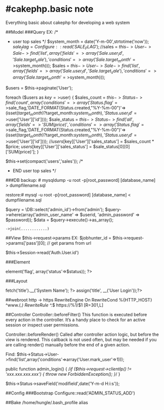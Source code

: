 #cakephp.basic note
=============

Everything basic about cakephp for developing a web system

##Model
###Query
EX:
/*
* user top sales
*/
$system_month = date('Y-m-00',strtotime('now'));
$sale_flag = Configure::read('SALE_FLAG');
//$sales = $this->User->Sale->find('list',array('fields'=>array('Sale.user_id','Sale.target_sale'),'conditions'=>array('Sale.target_month'=>$system_month)));
$sales = $this->User->Sale->find('list',array('fields'=>array('Sale.user_id','Sale.target_sale'),'conditions'=>array('Sale.target_month'=>$system_month)));

$users = $this->paginate('User');

foreach ($users as $key=>$user) {
	$sales_count = $this->Status->find('count',array('conditions'=>array('Status.flag'=>$sale_flag,'DATE_FORMAT(Status.created,"%Y-%m-00")'=>(isset($target_month)?$target_month:$system_month),'Status.user_id'=>$user['User']['id'])));
	$sale_status = $this->Status->find('all',array('fields'=>'SUM(price)','conditions'=>array('Status.flag'=>$sale_flag,'DATE_FORMAT(Status.created,"%Y-%m-00")'=>(isset($target_month)?$target_month:$system_month),'Status.user_id'=>$user['User']['id'])));
	//$users[$key]['User']['sales_status'] = $sales_count * $price;
	$users[$key]['User']['sales_status'] = $sale_status[0][0]['SUM(price)'];
}

$this->set(compact('users','sales'));
/*
* END user top sales
*/

###DB
backup: # mysqldump -u root -p[root_password] [database_name] > dumpfilename.sql

restore:# mysql -u root -p[root_password] [database_name] < dumpfilename.sql

$query = \DB::select('admin_id')->from('admin');
	$query->where(array('admin_user_name' => $userid, 'admin_password' => $password));
	$data = $query->execute()->as_array();

	->join(............)



##View
$this->request->params
EX: $jobhunter_id = $this->request->params['pass'][0]; // get params from url

$this->Session->read('Auth.User.id')

###Element
<td class="actions" id="<?php echo h($status['Status']['id']); ?>">
<?php echo $this->element('flag', array('status'=>$status)); ?>

###Layout
<?php echo $this->fetch('title').__('System Name'); ?>
<?php $this->assign('title', __('User Login'));?>

##webroot
http -> https
RewriteEngine On
RewriteCond %{HTTP_HOST} ^www\.(.*)
RewriteRule ^.*$ https://%1/$1 [R=301,L]

##Controller
Controller::beforeFilter()
This function is executed before every action in the controller. It’s a handy place to check for an active session or inspect user permissions.

Controller::beforeRender()
Called after controller action logic, but before the view is rendered. This callback is not used often, but may be needed if you are calling render() manually before the end of a given action.

Find:
$this->Status->User->find('list',array('conditions'=>array('User.mark_user'=>1)));

public function admin_login() {
	/*if ($this->request->clientIp() != 'xxx.xxx.xxx.xxx') {
		throw new ForbiddenException();
	}*/
}

$this->Status->saveField('modifield',date('Y-m-d H:i:s'));

##Config
###Bootstrap
Configure::read('ADMIN_STATUS_ADD')

##Bake
/home/hungle/.bash_profile alias